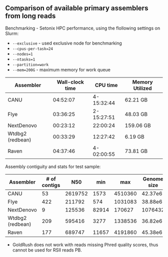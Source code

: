 ## Comparison of available primary assemblers from long reads

Benchmarking - Setonix HPC performance, using the flollowing settings on Slurm:

* ```--exclusive``` - used exclusive node for benchmarking    
* ```--cpus-per-task=24```    
* ```--nodes=1```    
* ```--ntasks=1```     
* ```--partition=work```    
* ```--mem=200G``` - maximum memory for work queue    


| Assembler        | Wall-clock time | CPU time   | Memory Utilized |
|------------------|-----------------|------------|-----------------|
| CANU             | 04:52:07        | 4-15:32:44 | 62.21 GB        |
| Flye             | 03:36:25        | 2-15:27:51 | 48.03 GB        |
| NextDenovo       | 00:23:12        | 22:00:24   | 159.06 GB       |
| Wtdbg2 (redbean) | 00:33:29        | 12:27:42   | 6.19 GB         |
| Raven            | 04:37:46        | 4-02:00:55 | 73.81 GB        |

Assembly contiguity and stats for test sample:    

| Assembler        | # of contigs | N50    | min   | max    | Genome size |
|------------------|--------------|--------|-------|--------|-------------| 
| CANU             | 53           | 2619752| 1573  | 4510360| 42.37e6     |
| Flye             | 422          | 211792 | 574   | 1031083| 38.88e6     |
| NextDenovo       | 9            | 125536 | 82914 | 170627 | 1076432     |
| Wtdbg2 (redbean) | 209          | 595416 | 3277  | 1338536| 36.82e6     |
| Raven            | 177          | 689747 | 11657 | 4191860| 45.38e6     |

* GoldRush does not work with reads missing Phred quality scores, thus cannot be used for RSII reads PB.    
